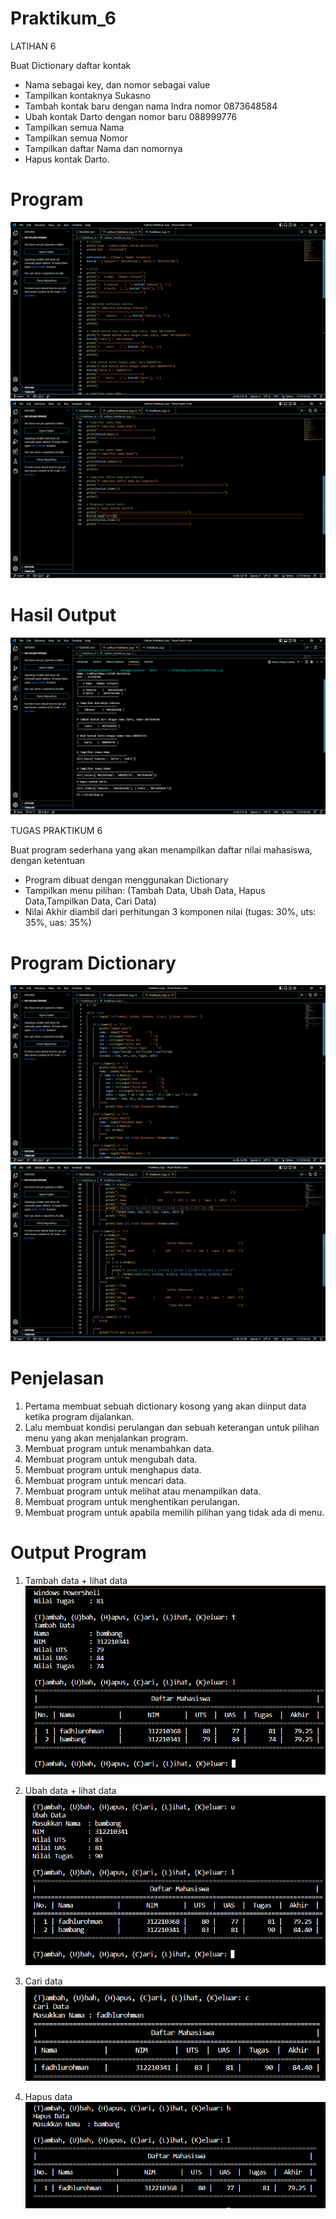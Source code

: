 # Praktikum_6

LATIHAN 6

Buat Dictionary daftar kontak

- Nama sebagai key, dan nomor sebagai value
- Tampilkan kontaknya Sukasno
- Tambah kontak baru dengan nama Indra nomor 0873648584
- Ubah kontak Darto dengan nomor baru 088999776
- Tampilkan semua Nama
- Tampilkan semua Nomor
- Tampilkan daftar Nama dan nomornya
- Hapus kontak Darto.

# Program
![img.1](gambar/1.png)
![img.2](gambar/2.png)
# Hasil Output
![img.3](gambar/3.png)

TUGAS PRAKTIKUM 6

Buat program sederhana yang akan menampilkan daftar nilai mahasiswa, dengan ketentuan

- Program dibuat dengan menggunakan Dictionary
- Tampilkan menu pilihan: (Tambah Data, Ubah Data, Hapus Data,Tampilkan Data, Cari Data)
- Nilai Akhir diambil dari perhitungan 3 komponen nilai (tugas: 30%, uts: 35%, uas: 35%)

# Program Dictionary
![img.4](gambar/4.png)
![img.5](gambar/5.png)

# Penjelasan

1. Pertama membuat sebuah dictionary kosong yang akan diinput data ketika program dijalankan.
2. Lalu membuat kondisi perulangan dan sebuah keterangan untuk pilihan menu yang akan menjalankan program.
3. Membuat program untuk menambahkan data.
4. Membuat program untuk mengubah data.
5. Membuat program untuk menghapus data.
6. Membuat program untuk mencari data.
7. Membuat program untuk melihat atau menampilkan data.
8. Membuat program untuk menghentikan perulangan.
9. Membuat program untuk apabila memilih pilihan yang tidak ada di menu.

# Output Program

1. Tambah data + lihat data
![img.6](gambar/6.png)

2. Ubah data + lihat data
![img.7](gambar/7.png)

3. Cari data
![img.8](gambar/8.png)

4. Hapus data
![img.9](gambar/9.png)